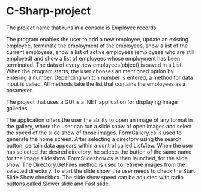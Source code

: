 # C-Sharp-project

The project name that runs in a console is Employee records 

The program enables the user to add a new employee, update an existing employee, terminate the employment of the employees, show a list of the current employees, show a list of active employees (employees who are still employed) and show a list of employees whose employment has been terminated. The data of every new employees(object) is saved in a List. When the program starts, the user chooses an mentioned option by entering a number. Depending whitch number is entered, a method for data input is called. All methods take the list that contains the employees as a parameter.

The project that uses a GUI is a .NET application for displaying image galleries

The application offers the user the ability to open an image of any format in the gallery, where the user can run a slide show of open images and select the speed of the slide show of those images. FormGallery.cs is used to generate the home screen. After selecting a directory using the search button, certain data appears within a control called ListView. When the user has selected the desired directory, he selects the button of the same name for the image slideshow. FormSlideshow.cs is then launched, for the slide show. The Directory.GetFiles method is used to retrieve images from the selected directory. To start the slide show, the user needs to check the Start Slide Show checkbox. The slide show speed can be adjusted with radio buttons called Slower slide and Fast slide.
